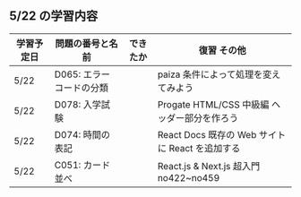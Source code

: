 ## 5/22 の学習内容

| 学習予定日 | 問題の番号と名前         | できたか | 復習 その他                                     |
| ---------- | ------------------------ | -------- | ----------------------------------------------- |
| 5/22       | D065: エラーコードの分類 |          | paiza 条件によって処理を変えてみよう            |
| 5/22       | D078: 入学試験           |          | Progate HTML/CSS 中級編 ヘッダー部分を作ろう    |
| 5/22       | D074: 時間の表記         |          | React Docs 既存の Web サイトに React を追加する |
| 5/22       | C051: カード並べ         |          | React.js & Next.js 超入門 no422~no459           |
